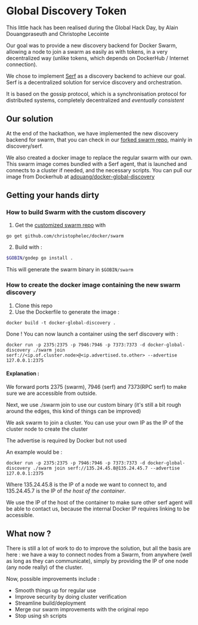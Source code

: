 # Global Discovery Token

This little hack has been realised during the Global Hack Day, by Alain Douangpraseuth and Christophe Lecointe

Our goal was to provide a new discovery backend for Docker Swarm, allowing a node to join a swarm as easily as with tokens, in a very decentralized way (unlike tokens, which depends on DockerHub / Internet connection).

We chose to implement [Serf](https://github.com/hashicorp/serf) as a discovery backend to achieve our goal. Serf is a decentralized solution for service discovery and orchestration.

It is based on the gossip protocol, which is a synchronisation protocol for distributed systems, completely decentralized and _eventually consistent_

## Our solution

At the end of the hackathon, we have implemented the new discovery backend for swarm, that you can check in our [forked swarm repo](https://github.com/christophelec/swarm), mainly in discovery/serf.

We also created a docker image to replace the regular swarm with our own. This swarm image comes bundled with a Serf agent, that is launched and connects to a cluster if needed, and the necessary scripts. You can pull our image from Dockerhub at [adouang/docker-global-discovery](https://hub.docker.com/r/adouang/docker-global-discovery/)

## Getting your hands dirty

### How to build Swarm with the custom discovery

1. Get the [customized swarm repo](https://github.com/christophelec/swarm) with 
  ```
  go get github.com/christophelec/docker/swarm
  ``` 

2. Build with : 
  ``` bash
  $GOBIN/godep go install .
  ```

This will generate the swarm binary in ```$GOBIN/swarm```

### How to create the docker image containing the new swarm discovery

1. Clone this repo
2. Use the Dockerfile to generate the image :
  ```
  docker build -t docker-global-discovery .
  ```
Done ! You can now launch a container using the serf discovery with :
```
docker run -p 2375:2375 -p 7946:7946 -p 7373:7373 -d docker-global-discovery ./swarm join serf://<ip.of.cluster.node>@<ip.advertised.to.other> --advertise 127.0.0.1:2375
```

#### Explanation :

We forward ports 2375 (swarm), 7946 (serf) and 7373(RPC serf) to make sure we are accessible from outside.

Next, we use ./swarm join to use our custom binary (it's still a bit rough around the edges, this kind of things can be improved)

We ask swarm to join a cluster. You can use your own IP as the IP of the cluster node to create the cluster

The advertise is required by Docker but not used

An example would be :

```
docker run -p 2375:2375 -p 7946:7946 -p 7373:7373 -d docker-global-discovery ./swarm join serf://135.24.45.8@135.24.45.7 --advertise 127.0.0.1:2375
```

Where 135.24.45.8 is the IP of a node we want to connect to, and 135.24.45.7 is the IP of *the host of the container*.

We use the IP of the host of the container to make sure other serf agent will be able to contact us, because the internal Docker IP requires linking to be accessible.

## What now ?

There is still a lot of work to do to improve the solution, but all the basis are here : we have a way to connect nodes from a Swarm, from anywhere (well as long as they can communicate), simply by providing the IP of one node (any node really) of the cluster.

Now, possible improvements include :
* Smooth things up for regular use
* Improve security by doing cluster verification 
* Streamline build/deployment
* Merge our swarm improvements with the original repo
* Stop using sh scripts
